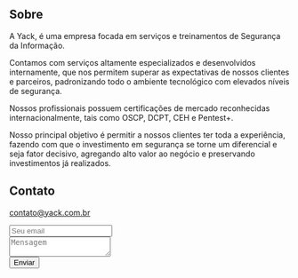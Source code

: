 ## Sobre

A Yack, é uma empresa focada em serviços e treinamentos de Segurança da Informação. 

Contamos com serviços altamente especializados e desenvolvidos internamente, que nos permitem superar as expectativas de nossos clientes e parceiros, padronizando todo o ambiente tecnológico com elevados níveis de segurança.

Nossos profissionais possuem certificações de mercado reconhecidas internacionalmente, tais como OSCP, DCPT, CEH e Pentest+.

Nosso principal objetivo é permitir a nossos clientes ter toda a experiência, fazendo com que o investimento em segurança se torne um diferencial e seja fator decisivo, agregando alto valor ao negócio e preservando investimentos já realizados.

## Contato

contato@yack.com.br

<form method="POST" action="http://formspree.io/afonso@yack.com.br">
  <input name="email" placeholder="Seu email" type="email"><br />
  <textarea name="message" placeholder="Mensagem"></textarea><br />
  <button type="submit">Enviar</button>
</form>
